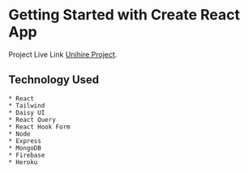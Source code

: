 # Getting Started with Create React App

Project Live Link [Unihire Project](https://github.com/facebook/create-react-app).

## Technology Used

    * React
    * Tailwind
    * Daisy UI
    * React Query
    * React Hook Form
    * Node
    * Express
    * MongoDB
    * Firebase
    * Heroku